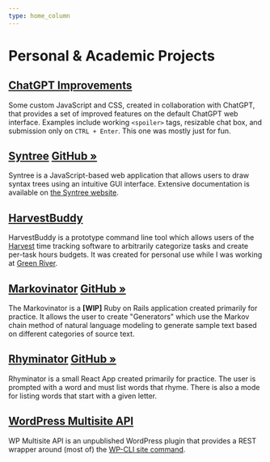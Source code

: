 ```yaml
---
type: home_column
---
```


# Personal & Academic Projects

## [ChatGPT Improvements](https://github.com/andyzito/chatgpt-improvements)

Some custom JavaScript and CSS, created in collaboration with ChatGPT, that provides a set of improved features on the default ChatGPT web interface. Examples include working `<spoiler>` tags, resizable chat box, and submission only on `CTRL + Enter`. This one was mostly just for fun.

## [Syntree](https://syntree.andycodesthings.com) [GitHub »](https://github.com/andyzito/syntree)

Syntree is a JavaScript-based web application that allows users to draw syntax trees using an intuitive GUI interface. Extensive documentation is available on [the Syntree website](http://syntree.andycodesthings.com/pages/what.php).

## [HarvestBuddy](https://github.com/andyzito/harvest_buddy)

HarvestBuddy is a prototype command line tool which allows users of the [Harvest](https://www.getharvest.com/) time tracking software to arbitrarily categorize tasks and create per-task hours budgets. It was created for personal use while I was working at [Green River](https://www.greenriver.com/).

## [Markovinator](https://markovinator.andycodesthings.com) [GitHub »](https://github.com/andyzito/markovinator)

The Markovinator is a **[WIP]** Ruby on Rails application created primarily for practice. It allows the user to create "Generators" which use the Markov chain method of natural language modeling to generate sample text based on different categories of source text.

## [Rhyminator](https://rhyminator.andycodesthings.com) [GitHub »](https://github.com/andyzito/rhyminator)

Rhyminator is a small React App created primarily for practice. The user is prompted with a word and must list words that rhyme. There is also a mode for listing words that start with a given letter.

## [WordPress Multisite API](https://github.com/azito122/wp-multisite-api)

WP Multisite API is an unpublished WordPress plugin that provides a REST wrapper around (most of) the [WP-CLI site command](https://developer.wordpress.org/cli/commands/site/).
